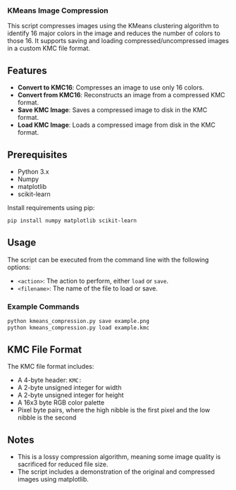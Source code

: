 ### KMeans Image Compression

This script compresses images using the KMeans clustering algorithm to identify 16 major colors in the image and reduces the number of colors to those 16. It supports saving and loading compressed/uncompressed images in a custom KMC file format.

## Features
- **Convert to KMC16**: Compresses an image to use only 16 colors.
- **Convert from KMC16**: Reconstructs an image from a compressed KMC format.
- **Save KMC Image**: Saves a compressed image to disk in the KMC format.
- **Load KMC Image**: Loads a compressed image from disk in the KMC format.

## Prerequisites
- Python 3.x
- Numpy
- matplotlib
- scikit-learn

Install requirements using pip:
```bash
pip install numpy matplotlib scikit-learn
```

## Usage
The script can be executed from the command line with the following options:

- `<action>`: The action to perform, either `load` or `save`.
- `<filename>`: The name of the file to load or save.

### Example Commands
```sh
python kmeans_compression.py save example.png
python kmeans_compression.py load example.kmc
```

## KMC File Format
The KMC file format includes:
- A 4-byte header: `KMC:`
- A 2-byte unsigned integer for width
- A 2-byte unsigned integer for height
- A 16x3 byte RGB color palette
- Pixel byte pairs, where the high nibble is the first pixel and the low nibble is the second

## Notes
- This is a lossy compression algorithm, meaning some image quality is sacrificed for reduced file size.
- The script includes a demonstration of the original and compressed images using matplotlib.